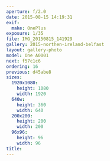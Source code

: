 ```yaml
---
aperture: f/2.0
date: 2015-08-15 14:19:31
exif:
  make: OnePlus
exposure: 1/35
file: IMG_20150815_141929
gallery: 2015-northen-ireland-belfast
layout: gallery-photo
model: One A0001
next: f57c1c6
ordering: 16
previous: d45abe8
sizes:
  1920x1080:
    height: 1080
    width: 1920
  640w:
    height: 360
    width: 640
  200x200:
    height: 200
    width: 200
  96x96:
    height: 96
    width: 96
title: 
---
```


